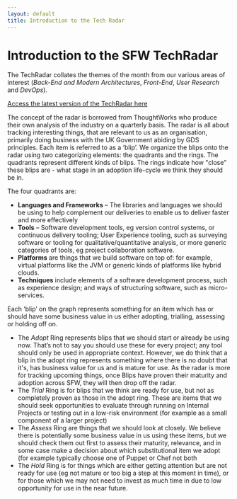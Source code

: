```yaml
---
layout: default
title: Introduction to the Tech Radar
---
```


Introduction to the SFW TechRadar
=================================

The TechRadar collates the themes of the month from our various areas of interest 
(*Back-End and Modern Architectures*, *Front-End*, *User Research* and *DevOps*).

[Access the latest version of the TechRadar here]({{site.baseurl}}/radar)

The concept of the radar is borrowed from ThoughtWorks who produce their own analysis of the industry on a quarterly basis. The radar is all about tracking interesting things, that are relevant to us as an organisation, primarily doing business with the UK Government abiding by GDS principles. Each item is referred to as a ‘blip’. We organize the blips onto the radar using two categorizing elements: the quadrants and the rings. The quadrants represent different kinds of blips. The rings indicate how "close" these blips are - what stage in an adoption life-cycle we think they should be in. 

The four quadrants are:

* **Languages and Frameworks** – The libraries and languages we should be using to help complement our deliveries to enable us to deliver faster and more effectively
* **Tools** – Software development tools, eg version control systems, or continuous delivery tooling; User Experience tooling, such as surveying software or tooling for qualitative/quantitative analysis, or more generic categories of tools, eg project collaboration software.
* **Platforms** are things that we build software on top of: for example, virtual platforms like the JVM or generic kinds of platforms like hybrid clouds.
* **Techniques** include elements of a software development process, such as experience design; and ways of structuring software, such as micro-services.

Each ‘blip’ on the graph represents something for an item which has or should have some business value in us either adopting, trialling, assessing or holding off on.

* The *Adopt* Ring represents blips that we should start or already be using now. That’s not to say you should use these for every project; any tool should only be used in appropriate context. However, we do think that a blip in the adopt ring represents something where there is no doubt that it's, has business value for us and is mature for use. As the radar is more for tracking upcoming things, once Blips have proven their maturity and adoption across SFW, they will then drop off the radar. 
* The *Trial* Ring is for blips that we think are ready for use, but not as completely proven as those in the adopt ring. These are items that we should seek opportunities to evaluate through running on Internal Projects or testing out in a low-risk environment (for example as a small component of a larger project)
* The *Assess* Ring are things that we should look at closely. We believe there is potentially some business value in us using these items, but we should check them out first to assess their maturity, relevance, and in some case make a decision about which substitutional item we adopt (for example  typically choose one of Puppet or Chef not both
* The *Hold* Ring is for things which are either getting attention but are not ready for use (eg not mature or too big a step at this moment in time), or for those which we may not need to invest as much time in due to low opportunity for use in the near future. 